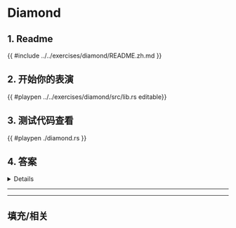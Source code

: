 # Diamond
## 1. Readme

 {{ #include ../../exercises/diamond/README.zh.md }}

 ## 2. 开始你的表演

 {{ #playpen ../../exercises/diamond/src/lib.rs editable}}

 ## 3. 测试代码查看

 {{ #playpen ./diamond.rs }}

 ## 4. 答案

 <details>

 {{ #playpen ../../exercises/diamond/example.rs }}

 </details>

 ---
 ---

 ## 填充/相关


